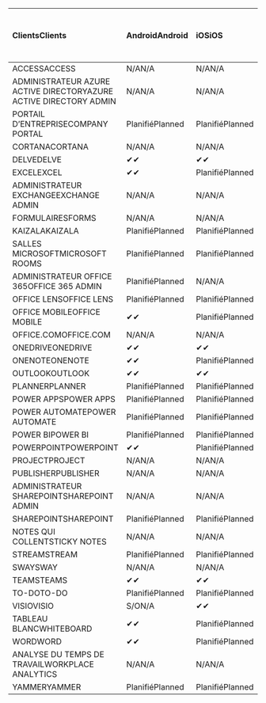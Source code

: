 <!-- This file is generated automatically. Changes made to this file will be overwritten.-->
|<span data-ttu-id="060dc-101">Clients</span><span class="sxs-lookup"><span data-stu-id="060dc-101">Clients</span></span>|<span data-ttu-id="060dc-102">Android</span><span class="sxs-lookup"><span data-stu-id="060dc-102">Android</span></span>|<span data-ttu-id="060dc-103">iOS</span><span class="sxs-lookup"><span data-stu-id="060dc-103">iOS</span></span>|<span data-ttu-id="060dc-104">Mac</span><span class="sxs-lookup"><span data-stu-id="060dc-104">Mac</span></span>|<span data-ttu-id="060dc-105">Windows 10</span><span class="sxs-lookup"><span data-stu-id="060dc-105">Windows 10</span></span><br><span data-ttu-id="060dc-106">Desktop</span><span class="sxs-lookup"><span data-stu-id="060dc-106">Desktop</span></span>|<span data-ttu-id="060dc-107">Windows 10</span><span class="sxs-lookup"><span data-stu-id="060dc-107">Windows 10</span></span><br><span data-ttu-id="060dc-108">Applications modernes</span><span class="sxs-lookup"><span data-stu-id="060dc-108">Modern Apps</span></span>|
|:-|:-|:-|:-|:-|:-|
|<span data-ttu-id="060dc-109">ACCESS</span><span class="sxs-lookup"><span data-stu-id="060dc-109">ACCESS</span></span>|<span data-ttu-id="060dc-110">N/A</span><span class="sxs-lookup"><span data-stu-id="060dc-110">N/A</span></span>|<span data-ttu-id="060dc-111">N/A</span><span class="sxs-lookup"><span data-stu-id="060dc-111">N/A</span></span>|<span data-ttu-id="060dc-112">N/A</span><span class="sxs-lookup"><span data-stu-id="060dc-112">N/A</span></span>|<span data-ttu-id="060dc-113">Planifié</span><span class="sxs-lookup"><span data-stu-id="060dc-113">Planned</span></span>|<span data-ttu-id="060dc-114">S/O</span><span class="sxs-lookup"><span data-stu-id="060dc-114">N/A</span></span>|
|<span data-ttu-id="060dc-115">ADMINISTRATEUR AZURE ACTIVE DIRECTORY</span><span class="sxs-lookup"><span data-stu-id="060dc-115">AZURE ACTIVE DIRECTORY ADMIN</span></span>|<span data-ttu-id="060dc-116">N/A</span><span class="sxs-lookup"><span data-stu-id="060dc-116">N/A</span></span>|<span data-ttu-id="060dc-117">N/A</span><span class="sxs-lookup"><span data-stu-id="060dc-117">N/A</span></span>|<span data-ttu-id="060dc-118">N/A</span><span class="sxs-lookup"><span data-stu-id="060dc-118">N/A</span></span>|<span data-ttu-id="060dc-119">Planifié</span><span class="sxs-lookup"><span data-stu-id="060dc-119">Planned</span></span>|<span data-ttu-id="060dc-120">S/O</span><span class="sxs-lookup"><span data-stu-id="060dc-120">N/A</span></span>|
|<span data-ttu-id="060dc-121">PORTAIL D’ENTREPRISE</span><span class="sxs-lookup"><span data-stu-id="060dc-121">COMPANY PORTAL</span></span>|<span data-ttu-id="060dc-122">Planifié</span><span class="sxs-lookup"><span data-stu-id="060dc-122">Planned</span></span>|<span data-ttu-id="060dc-123">Planifié</span><span class="sxs-lookup"><span data-stu-id="060dc-123">Planned</span></span>|<span data-ttu-id="060dc-124">Planifié</span><span class="sxs-lookup"><span data-stu-id="060dc-124">Planned</span></span>|<span data-ttu-id="060dc-125">S/O</span><span class="sxs-lookup"><span data-stu-id="060dc-125">N/A</span></span>|<span data-ttu-id="060dc-126">Planifié</span><span class="sxs-lookup"><span data-stu-id="060dc-126">Planned</span></span>|
|<span data-ttu-id="060dc-127">CORTANA</span><span class="sxs-lookup"><span data-stu-id="060dc-127">CORTANA</span></span>|<span data-ttu-id="060dc-128">N/A</span><span class="sxs-lookup"><span data-stu-id="060dc-128">N/A</span></span>|<span data-ttu-id="060dc-129">N/A</span><span class="sxs-lookup"><span data-stu-id="060dc-129">N/A</span></span>|<span data-ttu-id="060dc-130">N/A</span><span class="sxs-lookup"><span data-stu-id="060dc-130">N/A</span></span>|<span data-ttu-id="060dc-131">N/A</span><span class="sxs-lookup"><span data-stu-id="060dc-131">N/A</span></span>|<span data-ttu-id="060dc-132">Planifié</span><span class="sxs-lookup"><span data-stu-id="060dc-132">Planned</span></span>|
|<span data-ttu-id="060dc-133">DELVE</span><span class="sxs-lookup"><span data-stu-id="060dc-133">DELVE</span></span>|<span data-ttu-id="060dc-134">✔</span><span class="sxs-lookup"><span data-stu-id="060dc-134">✔</span></span>|<span data-ttu-id="060dc-135">✔</span><span class="sxs-lookup"><span data-stu-id="060dc-135">✔</span></span>|<span data-ttu-id="060dc-136">N/A</span><span class="sxs-lookup"><span data-stu-id="060dc-136">N/A</span></span>|<span data-ttu-id="060dc-137">N/A</span><span class="sxs-lookup"><span data-stu-id="060dc-137">N/A</span></span>|<span data-ttu-id="060dc-138">N/A</span><span class="sxs-lookup"><span data-stu-id="060dc-138">N/A</span></span>|
|<span data-ttu-id="060dc-139">EXCEL</span><span class="sxs-lookup"><span data-stu-id="060dc-139">EXCEL</span></span>|<span data-ttu-id="060dc-140">✔</span><span class="sxs-lookup"><span data-stu-id="060dc-140">✔</span></span>|<span data-ttu-id="060dc-141">Planifié</span><span class="sxs-lookup"><span data-stu-id="060dc-141">Planned</span></span>|<span data-ttu-id="060dc-142">Planifié</span><span class="sxs-lookup"><span data-stu-id="060dc-142">Planned</span></span>|<span data-ttu-id="060dc-143">Planifié</span><span class="sxs-lookup"><span data-stu-id="060dc-143">Planned</span></span>|<span data-ttu-id="060dc-144">S/O</span><span class="sxs-lookup"><span data-stu-id="060dc-144">N/A</span></span>|
|<span data-ttu-id="060dc-145">ADMINISTRATEUR EXCHANGE</span><span class="sxs-lookup"><span data-stu-id="060dc-145">EXCHANGE ADMIN</span></span>|<span data-ttu-id="060dc-146">N/A</span><span class="sxs-lookup"><span data-stu-id="060dc-146">N/A</span></span>|<span data-ttu-id="060dc-147">N/A</span><span class="sxs-lookup"><span data-stu-id="060dc-147">N/A</span></span>|<span data-ttu-id="060dc-148">N/A</span><span class="sxs-lookup"><span data-stu-id="060dc-148">N/A</span></span>|<span data-ttu-id="060dc-149">✔</span><span class="sxs-lookup"><span data-stu-id="060dc-149">✔</span></span>|<span data-ttu-id="060dc-150">S/O</span><span class="sxs-lookup"><span data-stu-id="060dc-150">N/A</span></span>|
|<span data-ttu-id="060dc-151">FORMULAIRES</span><span class="sxs-lookup"><span data-stu-id="060dc-151">FORMS</span></span>|<span data-ttu-id="060dc-152">N/A</span><span class="sxs-lookup"><span data-stu-id="060dc-152">N/A</span></span>|<span data-ttu-id="060dc-153">N/A</span><span class="sxs-lookup"><span data-stu-id="060dc-153">N/A</span></span>|<span data-ttu-id="060dc-154">N/A</span><span class="sxs-lookup"><span data-stu-id="060dc-154">N/A</span></span>|<span data-ttu-id="060dc-155">N/A</span><span class="sxs-lookup"><span data-stu-id="060dc-155">N/A</span></span>|<span data-ttu-id="060dc-156">N/A</span><span class="sxs-lookup"><span data-stu-id="060dc-156">N/A</span></span>|
|<span data-ttu-id="060dc-157">KAIZALA</span><span class="sxs-lookup"><span data-stu-id="060dc-157">KAIZALA</span></span>|<span data-ttu-id="060dc-158">Planifié</span><span class="sxs-lookup"><span data-stu-id="060dc-158">Planned</span></span>|<span data-ttu-id="060dc-159">Planifié</span><span class="sxs-lookup"><span data-stu-id="060dc-159">Planned</span></span>|<span data-ttu-id="060dc-160">N/A</span><span class="sxs-lookup"><span data-stu-id="060dc-160">N/A</span></span>|<span data-ttu-id="060dc-161">N/A</span><span class="sxs-lookup"><span data-stu-id="060dc-161">N/A</span></span>|<span data-ttu-id="060dc-162">N/A</span><span class="sxs-lookup"><span data-stu-id="060dc-162">N/A</span></span>|
|<span data-ttu-id="060dc-163">SALLES MICROSOFT</span><span class="sxs-lookup"><span data-stu-id="060dc-163">MICROSOFT ROOMS</span></span>|<span data-ttu-id="060dc-164">Planifié</span><span class="sxs-lookup"><span data-stu-id="060dc-164">Planned</span></span>|<span data-ttu-id="060dc-165">Planifié</span><span class="sxs-lookup"><span data-stu-id="060dc-165">Planned</span></span>|<span data-ttu-id="060dc-166">N/A</span><span class="sxs-lookup"><span data-stu-id="060dc-166">N/A</span></span>|<span data-ttu-id="060dc-167">N/A</span><span class="sxs-lookup"><span data-stu-id="060dc-167">N/A</span></span>|<span data-ttu-id="060dc-168">N/A</span><span class="sxs-lookup"><span data-stu-id="060dc-168">N/A</span></span>|
|<span data-ttu-id="060dc-169">ADMINISTRATEUR OFFICE 365</span><span class="sxs-lookup"><span data-stu-id="060dc-169">OFFICE 365 ADMIN</span></span>|<span data-ttu-id="060dc-170">Planifié</span><span class="sxs-lookup"><span data-stu-id="060dc-170">Planned</span></span>|<span data-ttu-id="060dc-171">N/A</span><span class="sxs-lookup"><span data-stu-id="060dc-171">N/A</span></span>|<span data-ttu-id="060dc-172">N/A</span><span class="sxs-lookup"><span data-stu-id="060dc-172">N/A</span></span>|<span data-ttu-id="060dc-173">N/A</span><span class="sxs-lookup"><span data-stu-id="060dc-173">N/A</span></span>|<span data-ttu-id="060dc-174">N/A</span><span class="sxs-lookup"><span data-stu-id="060dc-174">N/A</span></span>|
|<span data-ttu-id="060dc-175">OFFICE LENS</span><span class="sxs-lookup"><span data-stu-id="060dc-175">OFFICE LENS</span></span>|<span data-ttu-id="060dc-176">Planifié</span><span class="sxs-lookup"><span data-stu-id="060dc-176">Planned</span></span>|<span data-ttu-id="060dc-177">Planifié</span><span class="sxs-lookup"><span data-stu-id="060dc-177">Planned</span></span>|<span data-ttu-id="060dc-178">N/A</span><span class="sxs-lookup"><span data-stu-id="060dc-178">N/A</span></span>|<span data-ttu-id="060dc-179">N/A</span><span class="sxs-lookup"><span data-stu-id="060dc-179">N/A</span></span>|<span data-ttu-id="060dc-180">N/A</span><span class="sxs-lookup"><span data-stu-id="060dc-180">N/A</span></span>|
|<span data-ttu-id="060dc-181">OFFICE MOBILE</span><span class="sxs-lookup"><span data-stu-id="060dc-181">OFFICE MOBILE</span></span>|<span data-ttu-id="060dc-182">✔</span><span class="sxs-lookup"><span data-stu-id="060dc-182">✔</span></span>|<span data-ttu-id="060dc-183">Planifié</span><span class="sxs-lookup"><span data-stu-id="060dc-183">Planned</span></span>|<span data-ttu-id="060dc-184">N/A</span><span class="sxs-lookup"><span data-stu-id="060dc-184">N/A</span></span>|<span data-ttu-id="060dc-185">N/A</span><span class="sxs-lookup"><span data-stu-id="060dc-185">N/A</span></span>|<span data-ttu-id="060dc-186">N/A</span><span class="sxs-lookup"><span data-stu-id="060dc-186">N/A</span></span>|
|<span data-ttu-id="060dc-187">OFFICE.COM</span><span class="sxs-lookup"><span data-stu-id="060dc-187">OFFICE.COM</span></span>|<span data-ttu-id="060dc-188">N/A</span><span class="sxs-lookup"><span data-stu-id="060dc-188">N/A</span></span>|<span data-ttu-id="060dc-189">N/A</span><span class="sxs-lookup"><span data-stu-id="060dc-189">N/A</span></span>|<span data-ttu-id="060dc-190">N/A</span><span class="sxs-lookup"><span data-stu-id="060dc-190">N/A</span></span>|<span data-ttu-id="060dc-191">N/A</span><span class="sxs-lookup"><span data-stu-id="060dc-191">N/A</span></span>|<span data-ttu-id="060dc-192">Planifié</span><span class="sxs-lookup"><span data-stu-id="060dc-192">Planned</span></span>|
|<span data-ttu-id="060dc-193">ONEDRIVE</span><span class="sxs-lookup"><span data-stu-id="060dc-193">ONEDRIVE</span></span>|<span data-ttu-id="060dc-194">✔</span><span class="sxs-lookup"><span data-stu-id="060dc-194">✔</span></span>|<span data-ttu-id="060dc-195">✔</span><span class="sxs-lookup"><span data-stu-id="060dc-195">✔</span></span>|<span data-ttu-id="060dc-196">✔</span><span class="sxs-lookup"><span data-stu-id="060dc-196">✔</span></span>|<span data-ttu-id="060dc-197">✔</span><span class="sxs-lookup"><span data-stu-id="060dc-197">✔</span></span>|<span data-ttu-id="060dc-198">Planifié</span><span class="sxs-lookup"><span data-stu-id="060dc-198">Planned</span></span>|
|<span data-ttu-id="060dc-199">ONENOTE</span><span class="sxs-lookup"><span data-stu-id="060dc-199">ONENOTE</span></span>|<span data-ttu-id="060dc-200">✔</span><span class="sxs-lookup"><span data-stu-id="060dc-200">✔</span></span>|<span data-ttu-id="060dc-201">Planifié</span><span class="sxs-lookup"><span data-stu-id="060dc-201">Planned</span></span>|<span data-ttu-id="060dc-202">Planifié</span><span class="sxs-lookup"><span data-stu-id="060dc-202">Planned</span></span>|<span data-ttu-id="060dc-203">Planifié</span><span class="sxs-lookup"><span data-stu-id="060dc-203">Planned</span></span>|<span data-ttu-id="060dc-204">Planifié</span><span class="sxs-lookup"><span data-stu-id="060dc-204">Planned</span></span>|
|<span data-ttu-id="060dc-205">OUTLOOK</span><span class="sxs-lookup"><span data-stu-id="060dc-205">OUTLOOK</span></span>|<span data-ttu-id="060dc-206">✔</span><span class="sxs-lookup"><span data-stu-id="060dc-206">✔</span></span>|<span data-ttu-id="060dc-207">✔</span><span class="sxs-lookup"><span data-stu-id="060dc-207">✔</span></span>|<span data-ttu-id="060dc-208">Planifié</span><span class="sxs-lookup"><span data-stu-id="060dc-208">Planned</span></span>|<span data-ttu-id="060dc-209">Planifié</span><span class="sxs-lookup"><span data-stu-id="060dc-209">Planned</span></span>|<span data-ttu-id="060dc-210">Planifié</span><span class="sxs-lookup"><span data-stu-id="060dc-210">Planned</span></span>|
|<span data-ttu-id="060dc-211">PLANNER</span><span class="sxs-lookup"><span data-stu-id="060dc-211">PLANNER</span></span>|<span data-ttu-id="060dc-212">Planifié</span><span class="sxs-lookup"><span data-stu-id="060dc-212">Planned</span></span>|<span data-ttu-id="060dc-213">Planifié</span><span class="sxs-lookup"><span data-stu-id="060dc-213">Planned</span></span>|<span data-ttu-id="060dc-214">N/A</span><span class="sxs-lookup"><span data-stu-id="060dc-214">N/A</span></span>|<span data-ttu-id="060dc-215">N/A</span><span class="sxs-lookup"><span data-stu-id="060dc-215">N/A</span></span>|<span data-ttu-id="060dc-216">N/A</span><span class="sxs-lookup"><span data-stu-id="060dc-216">N/A</span></span>|
|<span data-ttu-id="060dc-217">POWER APPS</span><span class="sxs-lookup"><span data-stu-id="060dc-217">POWER APPS</span></span>|<span data-ttu-id="060dc-218">Planifié</span><span class="sxs-lookup"><span data-stu-id="060dc-218">Planned</span></span>|<span data-ttu-id="060dc-219">Planifié</span><span class="sxs-lookup"><span data-stu-id="060dc-219">Planned</span></span>|<span data-ttu-id="060dc-220">N/A</span><span class="sxs-lookup"><span data-stu-id="060dc-220">N/A</span></span>|<span data-ttu-id="060dc-221">N/A</span><span class="sxs-lookup"><span data-stu-id="060dc-221">N/A</span></span>|<span data-ttu-id="060dc-222">Planifié</span><span class="sxs-lookup"><span data-stu-id="060dc-222">Planned</span></span>|
|<span data-ttu-id="060dc-223">POWER AUTOMATE</span><span class="sxs-lookup"><span data-stu-id="060dc-223">POWER AUTOMATE</span></span>|<span data-ttu-id="060dc-224">Planifié</span><span class="sxs-lookup"><span data-stu-id="060dc-224">Planned</span></span>|<span data-ttu-id="060dc-225">Planifié</span><span class="sxs-lookup"><span data-stu-id="060dc-225">Planned</span></span>|<span data-ttu-id="060dc-226">N/A</span><span class="sxs-lookup"><span data-stu-id="060dc-226">N/A</span></span>|<span data-ttu-id="060dc-227">N/A</span><span class="sxs-lookup"><span data-stu-id="060dc-227">N/A</span></span>|<span data-ttu-id="060dc-228">N/A</span><span class="sxs-lookup"><span data-stu-id="060dc-228">N/A</span></span>|
|<span data-ttu-id="060dc-229">POWER BI</span><span class="sxs-lookup"><span data-stu-id="060dc-229">POWER BI</span></span>|<span data-ttu-id="060dc-230">Planifié</span><span class="sxs-lookup"><span data-stu-id="060dc-230">Planned</span></span>|<span data-ttu-id="060dc-231">Planifié</span><span class="sxs-lookup"><span data-stu-id="060dc-231">Planned</span></span>|<span data-ttu-id="060dc-232">S/O</span><span class="sxs-lookup"><span data-stu-id="060dc-232">N/A</span></span>|<span data-ttu-id="060dc-233">Planifié</span><span class="sxs-lookup"><span data-stu-id="060dc-233">Planned</span></span>|<span data-ttu-id="060dc-234">Planifié</span><span class="sxs-lookup"><span data-stu-id="060dc-234">Planned</span></span>|
|<span data-ttu-id="060dc-235">POWERPOINT</span><span class="sxs-lookup"><span data-stu-id="060dc-235">POWERPOINT</span></span>|<span data-ttu-id="060dc-236">✔</span><span class="sxs-lookup"><span data-stu-id="060dc-236">✔</span></span>|<span data-ttu-id="060dc-237">Planifié</span><span class="sxs-lookup"><span data-stu-id="060dc-237">Planned</span></span>|<span data-ttu-id="060dc-238">Planifié</span><span class="sxs-lookup"><span data-stu-id="060dc-238">Planned</span></span>|<span data-ttu-id="060dc-239">Planifié</span><span class="sxs-lookup"><span data-stu-id="060dc-239">Planned</span></span>|<span data-ttu-id="060dc-240">S/O</span><span class="sxs-lookup"><span data-stu-id="060dc-240">N/A</span></span>|
|<span data-ttu-id="060dc-241">PROJECT</span><span class="sxs-lookup"><span data-stu-id="060dc-241">PROJECT</span></span>|<span data-ttu-id="060dc-242">N/A</span><span class="sxs-lookup"><span data-stu-id="060dc-242">N/A</span></span>|<span data-ttu-id="060dc-243">N/A</span><span class="sxs-lookup"><span data-stu-id="060dc-243">N/A</span></span>|<span data-ttu-id="060dc-244">N/A</span><span class="sxs-lookup"><span data-stu-id="060dc-244">N/A</span></span>|<span data-ttu-id="060dc-245">Planifié</span><span class="sxs-lookup"><span data-stu-id="060dc-245">Planned</span></span>|<span data-ttu-id="060dc-246">S/O</span><span class="sxs-lookup"><span data-stu-id="060dc-246">N/A</span></span>|
|<span data-ttu-id="060dc-247">PUBLISHER</span><span class="sxs-lookup"><span data-stu-id="060dc-247">PUBLISHER</span></span>|<span data-ttu-id="060dc-248">N/A</span><span class="sxs-lookup"><span data-stu-id="060dc-248">N/A</span></span>|<span data-ttu-id="060dc-249">N/A</span><span class="sxs-lookup"><span data-stu-id="060dc-249">N/A</span></span>|<span data-ttu-id="060dc-250">N/A</span><span class="sxs-lookup"><span data-stu-id="060dc-250">N/A</span></span>|<span data-ttu-id="060dc-251">✔</span><span class="sxs-lookup"><span data-stu-id="060dc-251">✔</span></span>|<span data-ttu-id="060dc-252">S/O</span><span class="sxs-lookup"><span data-stu-id="060dc-252">N/A</span></span>|
|<span data-ttu-id="060dc-253">ADMINISTRATEUR SHAREPOINT</span><span class="sxs-lookup"><span data-stu-id="060dc-253">SHAREPOINT ADMIN</span></span>|<span data-ttu-id="060dc-254">N/A</span><span class="sxs-lookup"><span data-stu-id="060dc-254">N/A</span></span>|<span data-ttu-id="060dc-255">N/A</span><span class="sxs-lookup"><span data-stu-id="060dc-255">N/A</span></span>|<span data-ttu-id="060dc-256">N/A</span><span class="sxs-lookup"><span data-stu-id="060dc-256">N/A</span></span>|<span data-ttu-id="060dc-257">Planifié</span><span class="sxs-lookup"><span data-stu-id="060dc-257">Planned</span></span>|<span data-ttu-id="060dc-258">S/O</span><span class="sxs-lookup"><span data-stu-id="060dc-258">N/A</span></span>|
|<span data-ttu-id="060dc-259">SHAREPOINT</span><span class="sxs-lookup"><span data-stu-id="060dc-259">SHAREPOINT</span></span>|<span data-ttu-id="060dc-260">Planifié</span><span class="sxs-lookup"><span data-stu-id="060dc-260">Planned</span></span>|<span data-ttu-id="060dc-261">Planifié</span><span class="sxs-lookup"><span data-stu-id="060dc-261">Planned</span></span>|<span data-ttu-id="060dc-262">N/A</span><span class="sxs-lookup"><span data-stu-id="060dc-262">N/A</span></span>|<span data-ttu-id="060dc-263">N/A</span><span class="sxs-lookup"><span data-stu-id="060dc-263">N/A</span></span>|<span data-ttu-id="060dc-264">N/A</span><span class="sxs-lookup"><span data-stu-id="060dc-264">N/A</span></span>|
|<span data-ttu-id="060dc-265">NOTES QUI COLLENT</span><span class="sxs-lookup"><span data-stu-id="060dc-265">STICKY NOTES</span></span>|<span data-ttu-id="060dc-266">N/A</span><span class="sxs-lookup"><span data-stu-id="060dc-266">N/A</span></span>|<span data-ttu-id="060dc-267">N/A</span><span class="sxs-lookup"><span data-stu-id="060dc-267">N/A</span></span>|<span data-ttu-id="060dc-268">N/A</span><span class="sxs-lookup"><span data-stu-id="060dc-268">N/A</span></span>|<span data-ttu-id="060dc-269">N/A</span><span class="sxs-lookup"><span data-stu-id="060dc-269">N/A</span></span>|<span data-ttu-id="060dc-270">Planifié</span><span class="sxs-lookup"><span data-stu-id="060dc-270">Planned</span></span>|
|<span data-ttu-id="060dc-271">STREAM</span><span class="sxs-lookup"><span data-stu-id="060dc-271">STREAM</span></span>|<span data-ttu-id="060dc-272">Planifié</span><span class="sxs-lookup"><span data-stu-id="060dc-272">Planned</span></span>|<span data-ttu-id="060dc-273">Planifié</span><span class="sxs-lookup"><span data-stu-id="060dc-273">Planned</span></span>|<span data-ttu-id="060dc-274">N/A</span><span class="sxs-lookup"><span data-stu-id="060dc-274">N/A</span></span>|<span data-ttu-id="060dc-275">N/A</span><span class="sxs-lookup"><span data-stu-id="060dc-275">N/A</span></span>|<span data-ttu-id="060dc-276">N/A</span><span class="sxs-lookup"><span data-stu-id="060dc-276">N/A</span></span>|
|<span data-ttu-id="060dc-277">SWAY</span><span class="sxs-lookup"><span data-stu-id="060dc-277">SWAY</span></span>|<span data-ttu-id="060dc-278">N/A</span><span class="sxs-lookup"><span data-stu-id="060dc-278">N/A</span></span>|<span data-ttu-id="060dc-279">N/A</span><span class="sxs-lookup"><span data-stu-id="060dc-279">N/A</span></span>|<span data-ttu-id="060dc-280">N/A</span><span class="sxs-lookup"><span data-stu-id="060dc-280">N/A</span></span>|<span data-ttu-id="060dc-281">N/A</span><span class="sxs-lookup"><span data-stu-id="060dc-281">N/A</span></span>|<span data-ttu-id="060dc-282">Planifié</span><span class="sxs-lookup"><span data-stu-id="060dc-282">Planned</span></span>|
|<span data-ttu-id="060dc-283">TEAMS</span><span class="sxs-lookup"><span data-stu-id="060dc-283">TEAMS</span></span>|<span data-ttu-id="060dc-284">✔</span><span class="sxs-lookup"><span data-stu-id="060dc-284">✔</span></span>|<span data-ttu-id="060dc-285">✔</span><span class="sxs-lookup"><span data-stu-id="060dc-285">✔</span></span>|<span data-ttu-id="060dc-286">✔</span><span class="sxs-lookup"><span data-stu-id="060dc-286">✔</span></span>|<span data-ttu-id="060dc-287">✔</span><span class="sxs-lookup"><span data-stu-id="060dc-287">✔</span></span>|<span data-ttu-id="060dc-288">S/O</span><span class="sxs-lookup"><span data-stu-id="060dc-288">N/A</span></span>|
|<span data-ttu-id="060dc-289">TO-DO</span><span class="sxs-lookup"><span data-stu-id="060dc-289">TO-DO</span></span>|<span data-ttu-id="060dc-290">Planifié</span><span class="sxs-lookup"><span data-stu-id="060dc-290">Planned</span></span>|<span data-ttu-id="060dc-291">Planifié</span><span class="sxs-lookup"><span data-stu-id="060dc-291">Planned</span></span>|<span data-ttu-id="060dc-292">Planifié</span><span class="sxs-lookup"><span data-stu-id="060dc-292">Planned</span></span>|<span data-ttu-id="060dc-293">S/O</span><span class="sxs-lookup"><span data-stu-id="060dc-293">N/A</span></span>|<span data-ttu-id="060dc-294">Planifié</span><span class="sxs-lookup"><span data-stu-id="060dc-294">Planned</span></span>|
|<span data-ttu-id="060dc-295">VISIO</span><span class="sxs-lookup"><span data-stu-id="060dc-295">VISIO</span></span>|<span data-ttu-id="060dc-296">S/O</span><span class="sxs-lookup"><span data-stu-id="060dc-296">N/A</span></span>|<span data-ttu-id="060dc-297">✔</span><span class="sxs-lookup"><span data-stu-id="060dc-297">✔</span></span>|<span data-ttu-id="060dc-298">S/O</span><span class="sxs-lookup"><span data-stu-id="060dc-298">N/A</span></span>|<span data-ttu-id="060dc-299">Planifié</span><span class="sxs-lookup"><span data-stu-id="060dc-299">Planned</span></span>|<span data-ttu-id="060dc-300">S/O</span><span class="sxs-lookup"><span data-stu-id="060dc-300">N/A</span></span>|
|<span data-ttu-id="060dc-301">TABLEAU BLANC</span><span class="sxs-lookup"><span data-stu-id="060dc-301">WHITEBOARD</span></span>|<span data-ttu-id="060dc-302">✔</span><span class="sxs-lookup"><span data-stu-id="060dc-302">✔</span></span>|<span data-ttu-id="060dc-303">Planifié</span><span class="sxs-lookup"><span data-stu-id="060dc-303">Planned</span></span>|<span data-ttu-id="060dc-304">N/A</span><span class="sxs-lookup"><span data-stu-id="060dc-304">N/A</span></span>|<span data-ttu-id="060dc-305">N/A</span><span class="sxs-lookup"><span data-stu-id="060dc-305">N/A</span></span>|<span data-ttu-id="060dc-306">Planifié</span><span class="sxs-lookup"><span data-stu-id="060dc-306">Planned</span></span>|
|<span data-ttu-id="060dc-307">WORD</span><span class="sxs-lookup"><span data-stu-id="060dc-307">WORD</span></span>|<span data-ttu-id="060dc-308">✔</span><span class="sxs-lookup"><span data-stu-id="060dc-308">✔</span></span>|<span data-ttu-id="060dc-309">Planifié</span><span class="sxs-lookup"><span data-stu-id="060dc-309">Planned</span></span>|<span data-ttu-id="060dc-310">Planifié</span><span class="sxs-lookup"><span data-stu-id="060dc-310">Planned</span></span>|<span data-ttu-id="060dc-311">Planifié</span><span class="sxs-lookup"><span data-stu-id="060dc-311">Planned</span></span>|<span data-ttu-id="060dc-312">S/O</span><span class="sxs-lookup"><span data-stu-id="060dc-312">N/A</span></span>|
|<span data-ttu-id="060dc-313">ANALYSE DU TEMPS DE TRAVAIL</span><span class="sxs-lookup"><span data-stu-id="060dc-313">WORKPLACE ANALYTICS</span></span>|<span data-ttu-id="060dc-314">N/A</span><span class="sxs-lookup"><span data-stu-id="060dc-314">N/A</span></span>|<span data-ttu-id="060dc-315">N/A</span><span class="sxs-lookup"><span data-stu-id="060dc-315">N/A</span></span>|<span data-ttu-id="060dc-316">N/A</span><span class="sxs-lookup"><span data-stu-id="060dc-316">N/A</span></span>|<span data-ttu-id="060dc-317">N/A</span><span class="sxs-lookup"><span data-stu-id="060dc-317">N/A</span></span>|<span data-ttu-id="060dc-318">N/A</span><span class="sxs-lookup"><span data-stu-id="060dc-318">N/A</span></span>|
|<span data-ttu-id="060dc-319">YAMMER</span><span class="sxs-lookup"><span data-stu-id="060dc-319">YAMMER</span></span>|<span data-ttu-id="060dc-320">Planifié</span><span class="sxs-lookup"><span data-stu-id="060dc-320">Planned</span></span>|<span data-ttu-id="060dc-321">Planifié</span><span class="sxs-lookup"><span data-stu-id="060dc-321">Planned</span></span>|<span data-ttu-id="060dc-322">Planifié</span><span class="sxs-lookup"><span data-stu-id="060dc-322">Planned</span></span>|<span data-ttu-id="060dc-323">Planifié</span><span class="sxs-lookup"><span data-stu-id="060dc-323">Planned</span></span>|<span data-ttu-id="060dc-324">S/O</span><span class="sxs-lookup"><span data-stu-id="060dc-324">N/A</span></span>|

